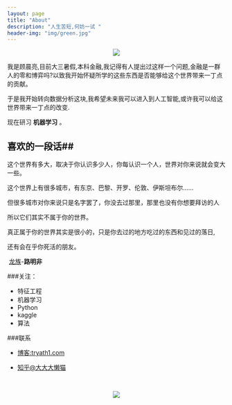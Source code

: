 ```yaml
---
layout: page
title: "About"
description: "人生苦短,何妨一试 "
header-img: "img/green.jpg"
---
```



<center>
    <p><img src="http://7xlfkx.com1.z0.glb.clouddn.com/white2.jpg" align="center"></p>
</center>

我是顾晨亮,目前大三暑假,本科金融,我记得有人提出过这样一个问题,金融是一群人的零和博弈吗?以致我开始怀疑所学的这些东西是否能够给这个世界带来一丁点的贡献。

于是我开始转向数据分析这块,我希望未来我可以进入到人工智能,或许我可以给这世界带来一丁点的改变.

现在研习 **机器学习** 。



## 喜欢的一段话##

这个世界有多大，取决于你认识多少人，你每认识一个人，世界对你来说就会变大一些。

这个世界上有很多城市，有东京、巴黎、开罗、伦敦、伊斯坦布尔……

但很多城市对你来说只是名字罢了，你没去过那里，那里也没有你想要拜访的人

所以它们其实不属于你的世界。

真正属于你的世界其实是很小的，只是你去过的地方吃过的东西和见过的落日,

还有会在乎你死活的朋友。

​                                                                                                                   [龙族](http://baike.baidu.com/link?url=80vb0_PbTIOb-1N-uCFW6zJRAjOedibiA8alS5AUe-WAmnGsp7be1GEmiWPtf8rxHM1EVx6cUqzhQown0jnGu3s5tP9oriqujBOLrlZVLCK)-**路明非**



###关注：


- 特征工程
- 机器学习
- Python
- kaggle
- 算法




###联系

- [博客:tryath1.com](www.tryath1.com)

- [知乎@大大大懒猫](https://www.zhihu.com/people/da-da-da-lan-mao)

  ​


<center>
    <p><img src="http://i173.photobucket.com/albums/w63/cnfeat/2015-08-29-2_zpsqj7po8eo.png" align="center"></p>
</center>






